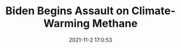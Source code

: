 ---
"title": "Biden Begins Assault on Climate-Warming Methane"
"date": "2021-11-2 17:0:53"
"feed_name": "RIGZONE"
"feed_website": "http://www.rigzone.com/"
"feed_rss": "http://www.rigzone.com/news/rss/rigzone_latest.aspx"
"link": "https://www.rigzone.com/news/wire/biden_begins_assault_on_climatewarming_methane-02-nov-2021-166892-article/?rss=true"
"source": "None"
"file": "_posts/2021-1-1-9836381a08d09efc5d18ad7cb10705dbf567bfc3.md"
"accident": "0"
"drilling": "0"
"dead": "0"
"injured": "0"
"arrested": "0"
"place": "unknown place"
"where": "unknown site"
"causes": "unknown"
"place_uri": "unknown place"
---